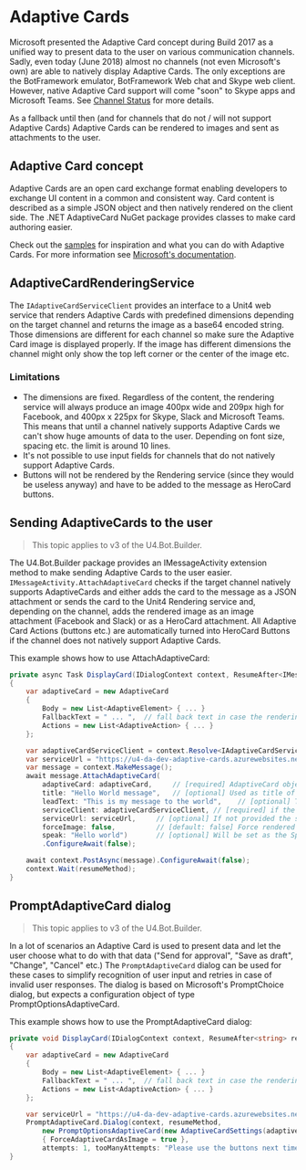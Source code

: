 
# Adaptive Cards

Microsoft presented the Adaptive Card concept during Build 2017 as a unified way to present data to the user on various communication channels. Sadly, even today (June 2018) almost no channels (not even Microsoft's own) are able to natively display Adaptive Cards.
The only exceptions are the BotFramework emulator, BotFramework Web chat and Skype web client. However, native Adaptive Card support will come "soon" to Skype apps and Microsoft Teams. See [Channel Status](https://docs.microsoft.com/en-us/adaptive-cards/resources/partners) for more details.

As a fallback until then (and for channels that do not / will not support Adaptive Cards) Adaptive Cards can be rendered to images and sent as attachments to the user.

## Adaptive Card concept

Adaptive Cards are an open card exchange format enabling developers to exchange UI content in a common and consistent way. Card content is described as a simple JSON object and then natively rendered on the client side.
The .NET AdaptiveCard NuGet package provides classes to make card authoring easier.

Check out the [samples](http://adaptivecards.io/samples/) for inspiration and what you can do with Adaptive Cards.
For more information see [Microsoft's documentation](https://docs.microsoft.com/en-us/adaptive-cards/).

## AdaptiveCardRenderingService

The `IAdaptiveCardServiceClient` provides an interface to a Unit4 web service that renders Adaptive Cards with predefined dimensions depending on the target channel and returns the image as a base64 encoded string.
Those dimensions are different for each channel so make sure the Adaptive Card image is displayed properly. If the image has different dimensions the channel might only show the top left corner or the center of the image etc.

### Limitations

- The dimensions are fixed. Regardless of the content, the rendering service will always produce an image 400px wide and 209px high for Facebook, and 400px x 225px for Skype, Slack and Microsoft Teams.
This means that until a channel natively supports Adaptive Cards we can't show huge amounts of data to the user. Depending on font size, spacing etc. the limit is around 10 lines.
- It's not possible to use input fields for channels that do not natively support Adaptive Cards.
- Buttons will not be rendered by the Rendering service (since they would be useless anyway) and have to be added to the message as HeroCard buttons.

## Sending AdaptiveCards to the user

> This topic applies to v3 of the U4.Bot.Builder. 

The U4.Bot.Builder package provides an IMessageActivity extension method to make sending Adaptive Cards to the user easier.
`IMessageActivity.AttachAdaptiveCard` checks if the target channel natively supports AdaptiveCards and either adds the card to the message as a JSON attachment or sends the card to the Unit4 Rendering service and, depending on the channel, adds the rendered image as an image attachment (Facebook and Slack) or as a HeroCard attachment. 
All Adaptive Card Actions (buttons etc.) are automatically turned into HeroCard Buttons if the channel does not natively support Adaptive Cards.

This example shows how to use AttachAdaptiveCard:
```csharp
private async Task DisplayCard(IDialogContext context, ResumeAfter<IMessageActivity> resumeMethod)
{
	var adaptiveCard = new AdaptiveCard
	{
		Body = new List<AdaptiveElement> { ... }
		FallbackText = " ... ",  // fall back text in case the rendering of the Adaptive Card fails.
		Actions = new List<AdaptiveAction> { ... }
	};

	var adaptiveCardServiceClient = context.Resolve<IAdaptiveCardServiceClient>();
	var serviceUrl = "https://u4-da-dev-adaptive-cards.azurewebsites.net";
	var message = context.MakeMessage();
	await message.AttachAdaptiveCard(
		adaptiveCard: adaptiveCard,     // [required] AdaptiveCard object to attach to the message.
		title: "Hello World message",   // [optional] Used as title of the attachment. Some channels display this. 
		leadText: "This is my message to the world",    // [optional] Text shown before the Adaptive Card.
		serviceClient: adaptiveCardServiceClient, // [required] if the channel does not natively support Adaptive Cards. [optional] otherwise.
		serviceUrl: serviceUrl,     // [optional] If not provided the sercice url is read from the AppSettings key "ac:service-uri".
		forceImage: false,          // [default: false] Force rendered image even if the channel natively supports Adaptive Cards. Useful for use with the emulator.
		speak: "Hello world")       // [optional] Will be set as the Speak property of the message.
		.ConfigureAwait(false);

	await context.PostAsync(message).ConfigureAwait(false);
	context.Wait(resumeMethod);
}
```

## PromptAdaptiveCard dialog

> This topic applies to v3 of the U4.Bot.Builder. 

In a lot of scenarios an Adaptive Card is used to present data and let the user choose what to do with that data ("Send for approval", "Save as draft", "Change", "Cancel" etc.)
The `PromptAdaptiveCard` dialog can be used for these cases to simplify recognition of user input and retries in case of invalid user responses. 
The dialog is based on Microsoft's PromptChoice dialog, but expects a configuration object of type PromptOptionsAdaptiveCard.

This example shows how to use the PromptAdaptiveCard dialog:
```csharp
private void DisplayCard(IDialogContext context, ResumeAfter<string> resumeMethod)
{
    var adaptiveCard = new AdaptiveCard
    {
        Body = new List<AdaptiveElement> { ... }
        FallbackText = " ... ",  // fall back text in case the rendering of the Adaptive Card failed.
        Actions = new List<AdaptiveAction> { ... }
    };

    var serviceUrl = "https://u4-da-dev-adaptive-cards.azurewebsites.net";
    PromptAdaptiveCard.Dialog(context, resumeMethod,
        new PromptOptionsAdaptiveCard(new AdaptiveCardSettings(adaptiveCard, "Hello World message", "This is my message to the world", serviceUrl)
        { ForceAdaptiveCardAsImage = true },
        attempts: 1, tooManyAttempts: "Please use the buttons next time!", retry: "I didn't get that."));
}
```
